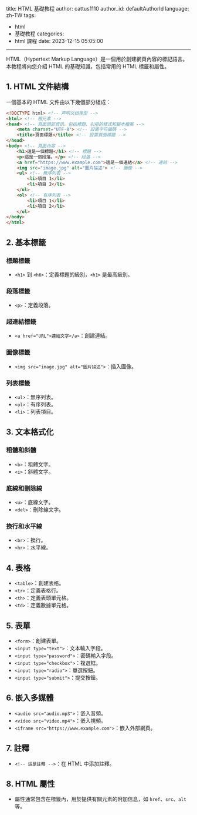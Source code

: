 title: HTML 基礎教程
author: cattus1110
author_id: defaultAuthorId
language: zh-TW
tags:
  - html
  - 基礎教程
categories:
  - html 課程
date: 2023-12-15 05:05:00
---
HTML（Hypertext Markup Language）是一個用於創建網頁內容的標記語言。本教程將向您介紹 HTML 的基礎知識，包括常用的 HTML 標籤和屬性。

## 1. HTML 文件結構

一個基本的 HTML 文件由以下幾個部分組成：
```html
<!DOCTYPE html> <!-- 声明文档类型 -->
<html> <!-- 根元素 -->
<head> <!-- 頁面頭部資訊，包括標題、引用的樣式和腳本檔案 -->
    <meta charset="UTF-8"> <!-- 設置字符編碼 -->
    <title>頁面標題</title> <!-- 設置頁面標題 -->
</head>
<body> <!-- 頁面內容 -->
    <h1>這是一個標題</h1> <!-- 標題 -->
    <p>這是一個段落。</p> <!-- 段落 -->
    <a href="https://www.example.com">這是一個連結</a> <!-- 連結 -->
    <img src="image.jpg" alt="圖片描述"> <!-- 圖像 -->
    <ul> <!-- 無序列表 -->
        <li>項目 1</li>
        <li>項目 2</li>
    </ul>
    <ol> <!-- 有序列表 -->
        <li>項目 1</li>
        <li>項目 2</li>
    </ol>
</body>
</html>
```

## 2. 基本標籤

### 標題標籤

- `<h1>` 到 `<h6>`：定義標題的級別，`<h1>` 是最高級別。

### 段落標籤

- `<p>`：定義段落。

### 超連結標籤

- `<a href="URL">連結文字</a>`：創建連結。

### 圖像標籤

- `<img src="image.jpg" alt="圖片描述">`：插入圖像。

### 列表標籤

- `<ul>`：無序列表。
- `<ol>`：有序列表。
- `<li>`：列表項目。

## 3. 文本格式化

### 粗體和斜體

- `<b>`：粗體文字。
- `<i>`：斜體文字。

### 底線和刪除線

- `<u>`：底線文字。
- `<del>`：刪除線文字。

### 換行和水平線

- `<br>`：換行。
- `<hr>`：水平線。

## 4. 表格

- `<table>`：創建表格。
- `<tr>`：定義表格行。
- `<th>`：定義表頭單元格。
- `<td>`：定義數據單元格。

## 5. 表單

- `<form>`：創建表單。
- `<input type="text">`：文本輸入字段。
- `<input type="password">`：密碼輸入字段。
- `<input type="checkbox">`：複選框。
- `<input type="radio">`：單選按鈕。
- `<input type="submit">`：提交按鈕。

## 6. 嵌入多媒體

- `<audio src="audio.mp3">`：嵌入音頻。
- `<video src="video.mp4">`：嵌入視頻。
- `<iframe src="https://www.example.com">`：嵌入外部網頁。

## 7. 註釋

- `<!-- 這是註釋 -->`：在 HTML 中添加註釋。

## 8. HTML 屬性

- 屬性通常包含在標籤內，用於提供有關元素的附加信息，如 `href`、`src`、`alt` 等。